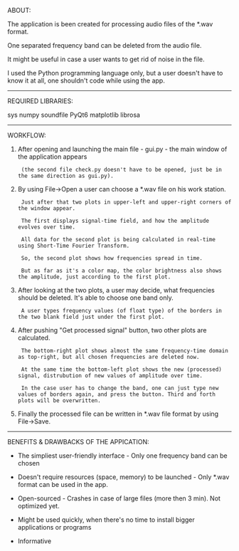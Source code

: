 ABOUT:


The application is been created for processing audio files of the *.wav format.

One separated frequency band can be deleted from the audio file. 

It might be useful in case a user wants to get rid of noise in the file.

I used the Python programming language only, but a user doesn't have to know it at all, one shouldn't code while using the app.

------------------------------------------------------------------------------------------------------------------------------------------

REQUIRED LIBRARIES:


sys
numpy
soundfile
PyQt6
matplotlib
librosa

------------------------------------------------------------------------------------------------------------------------------------------

WORKFLOW:


1. After opening and launching the main file - gui.py - the main window of the application appears 

		(the second file check.py doesn't have to be opened, just be in the same direction as gui.py).

2. By using File->Open a user can choose a *.wav file on his work station.

		Just after that two plots in upper-left and upper-right corners of the window appear.

		The first displays signal-time field, and how the amplitude evolves over time.

		All data for the second plot is being calculated in real-time using Short-Time Fourier Transform.

		So, the second plot shows how frequencies spread in time. 

		But as far as it's a color map, the color brightness also shows the amplitude, just according to the first plot.

3. After looking at the two plots, a user may decide, what frequencies should be deleted. It's able to choose one band only.

		A user types frequency values (of float type) of the borders in the two blank field just under the first plot.

4. After pushing "Get processed signal" button, two other plots are calculated.

		The bottom-right plot shows almost the same frequency-time domain as top-right, but all chosen frequencies are deleted now.

		At the same time the bottom-left plot shows the new (processed) signal, distrubution of new values of amplitude over time.

		In the case user has to change the band, one can just type new values of borders again, and press the button. Third and forth plots will be overwritten.
		
5. Finally the processed file can be written in *.wav file format by using File->Save.

----------------------------------------------------------------------------------------------------------------------------------------------

BENEFITS & DRAWBACKS OF THE APPICATION:


+ The simpliest user-friendly interface															- Only one frequency band can be chosen

+ Doesn't require resources (space, memory) to be launched					- Only *.wav format can be used in the app.

+ Open-sourced																											- Crashes in case of large files (more then 3 min). Not optimized yet.

+ Might be used quickly, when there's no time
  to install bigger applications or programs
	
+ Informative
